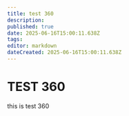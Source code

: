 ```yaml
---
title: test 360
description: 
published: true
date: 2025-06-16T15:00:11.638Z
tags: 
editor: markdown
dateCreated: 2025-06-16T15:00:11.638Z
---
```


# TEST 360
this is test 360
